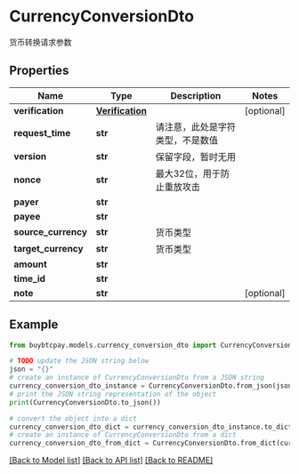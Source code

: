 # CurrencyConversionDto

货币转换请求参数

## Properties

Name | Type | Description | Notes
------------ | ------------- | ------------- | -------------
**verification** | [**Verification**](Verification.md) |  | [optional] 
**request_time** | **str** | 请注意，此处是字符类型，不是数值 | 
**version** | **str** | 保留字段，暂时无用 | 
**nonce** | **str** | 最大32位，用于防止重放攻击 | 
**payer** | **str** |  | 
**payee** | **str** |  | 
**source_currency** | **str** | 货币类型 | 
**target_currency** | **str** | 货币类型 | 
**amount** | **str** |  | 
**time_id** | **str** |  | 
**note** | **str** |  | [optional] 

## Example

```python
from buybtcpay.models.currency_conversion_dto import CurrencyConversionDto

# TODO update the JSON string below
json = "{}"
# create an instance of CurrencyConversionDto from a JSON string
currency_conversion_dto_instance = CurrencyConversionDto.from_json(json)
# print the JSON string representation of the object
print(CurrencyConversionDto.to_json())

# convert the object into a dict
currency_conversion_dto_dict = currency_conversion_dto_instance.to_dict()
# create an instance of CurrencyConversionDto from a dict
currency_conversion_dto_from_dict = CurrencyConversionDto.from_dict(currency_conversion_dto_dict)
```
[[Back to Model list]](../README.md#documentation-for-models) [[Back to API list]](../README.md#documentation-for-api-endpoints) [[Back to README]](../README.md)



